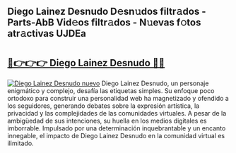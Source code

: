 ## Diego Lainez Desnudo D𝚎sn𝚞dos filtr𝚊dos - Parts-AbB Vid𝚎os filtr𝚊dos - N𝚞evas f𝚘tos atr𝚊ctivas UJDEa

# <h2><a href="http://mb2e9dg.tromn.icu/?c=Diego+Lainez+Desnudo">🔗👉👉👉 Diego Lainez Desnudo 🔗🔗</a></h2>

[![Diego Lainez Desnudo nuevo](https://i.imgur.com/pEAQMta.gif)](http://mb2e9dg.tromn.icu/?c=Diego+Lainez+Desnudo)
Diego Lainez Desnudo, un personaje enigmático y complejo, desafía las etiquetas simples. Su enfoque poco ortodoxo para construir una personalidad web ha magnetizado y ofendido a los seguidores, generando debates sobre la expresión artística, la privacidad y las complejidades de las comunidades virtuales. A pesar de la ambigüedad de sus intenciones, su huella en los medios digitales es imborrable. Impulsado por una determinación inquebrantable y un encanto innegable, el impacto de Diego Lainez Desnudo en la comunidad virtual es ilimitado.
